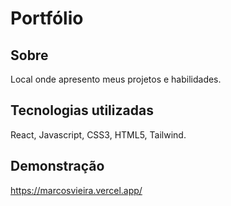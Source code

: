 # Portfólio

## Sobre
Local onde apresento meus projetos e habilidades.

## Tecnologias utilizadas
React, Javascript, CSS3, HTML5, Tailwind.

## Demonstração
https://marcosvieira.vercel.app/
